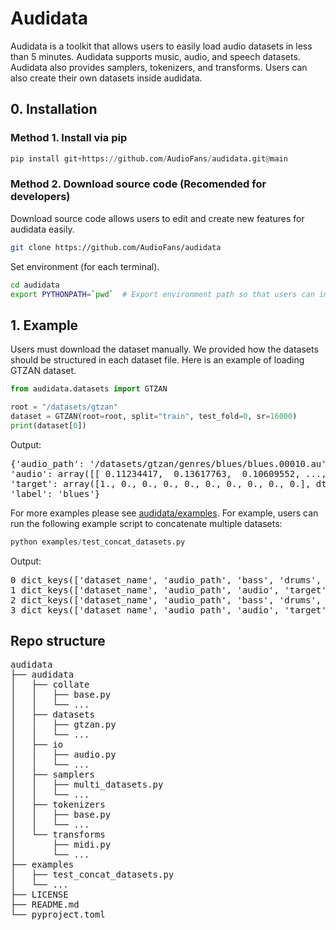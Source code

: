 # Audidata

Audidata is a toolkit that allows users to easily load audio datasets in less than 5 minutes. Audidata supports music, audio, and speech datasets. Audidata also provides samplers, tokenizers, and transforms. Users can also create their own datasets inside audidata.

## 0. Installation

### Method 1. Install via pip

```python
pip install git+https://github.com/AudioFans/audidata.git@main
```

### Method 2. Download source code (Recomended for developers)

Download source code allows users to edit and create new features for audidata easily. 

```bash
git clone https://github.com/AudioFans/audidata
```

Set environment (for each terminal).

```bash
cd audidata
export PYTHONPATH=`pwd`  # Export environment path so that users can import audidata anywhere in the terminal.
```

## 1. Example

Users must download the dataset manually. We provided how the datasets should be structured in each dataset file. Here is an example of loading GTZAN dataset.

```python
from audidata.datasets import GTZAN

root = "/datasets/gtzan"
dataset = GTZAN(root=root, split="train", test_fold=0, sr=16000)
print(dataset[0])
```

Output:

<pre>
{'audio_path': '/datasets/gtzan/genres/blues/blues.00010.au', 
'audio': array([[ 0.11234417,  0.13617763,  0.10609552, ..., -0.06634186, -0.07007345, -0.07359146]], dtype=float32), 
'target': array([1., 0., 0., 0., 0., 0., 0., 0., 0., 0.], dtype=float32), 
'label': 'blues'}
</pre>

For more examples please see [audidata/examples](https://github.com/AudioFans/audidata/tree/main/examples). For example, users can run the following example script to concatenate multiple datasets:

```python
python examples/test_concat_datasets.py
```

Output:

<pre>
0 dict_keys(['dataset_name', 'audio_path', 'bass', 'drums', 'other', 'vocals', 'accompaniment', 'mixture'])
1 dict_keys(['dataset_name', 'audio_path', 'audio', 'target', 'label'])
2 dict_keys(['dataset_name', 'audio_path', 'bass', 'drums', 'other', 'vocals', 'accompaniment', 'mixture'])
3 dict_keys(['dataset_name', 'audio_path', 'audio', 'target', 'label'])
</pre>

## Repo structure
<pre>
audidata
├── audidata
│   ├── collate
│   │   ├── base.py
│   │   └── ...
│   ├── datasets
│   │   ├── gtzan.py
│   │   └── ...
│   ├── io
│   │   ├── audio.py
│   │   └── ...
│   ├── samplers
│   │   ├── multi_datasets.py
│   │   └── ...
│   ├── tokenizers
│   │   ├── base.py
│   │   └── ...
│   └── transforms
│       ├── midi.py
│       └── ...
├── examples
│   ├── test_concat_datasets.py
│   └── ...
├── LICENSE
├── README.md
└── pyproject.toml

</pre>